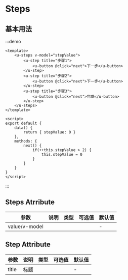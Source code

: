 # Steps

## 基本用法
:::demo
```vue
<template>
    <u-steps v-model="stepValue">
        <u-step title="步骤1">
            <u-button @click="next">下一步</u-button>
        </u-step>
        <u-step title="步骤2">
            <u-button @click="next">下一步</u-button>
        </u-step>
        <u-step title="步骤3">
            <u-button @click="next">完成</u-button>
        </u-step>
    </u-steps>
</template>

<script>
export default {
    data() {
        return { stepValue: 0 }
    },
    methods: {
        next() {
            if(++this.stepValue > 2) {
                this.stepValue = 0
            }
        }
    }
}
</script>
```
:::

## Steps Atrribute

参数 | 说明 | 类型 | 可选值 | 默认值
--- | --- | --- | --- | ---
value/v-model |  |  |  | -

## Step Attribute

参数 | 说明 | 类型 | 可选值 | 默认值
--- | --- | --- | --- | ---
title | 标题 |  |  | -